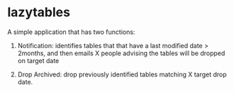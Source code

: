 # lazytables

A simple application that has two functions: 

1. Notification: identifies tables that that have a last modified date > 2months, and then emails X people advising the 
tables will be dropped on target date 

2. Drop Archived: drop previously identified tables matching X target drop date. 
